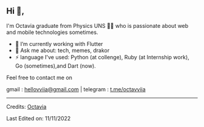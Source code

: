 <!-- <p align="center">
	/*<a href="https://github.com/fleetimee/fleetimee">
		<img src="https://raw.githubusercontent.com/vviia/vviia/main/github-metrics.svg">
	</a>
</p> -->

## Hi 👋, 
I'm Octavia graduate from Physics UNS 👩‍💻 who is passionate about web and mobile technologies sometimes.

- 🌱 I’m currently working with Flutter
- 💬 Ask me about: tech, memes, drakor
- ⚡ language I've used: Python (at collenge),  Ruby (at Internship work), Go (sometimes),and Dart (now). 

Feel free to contact me on

gmail : hellovviia@gmail.com | telegram : [t.me/octavviia](https://t.me/octavviia) 


-----
Credits: [Octavia](https://github.com/vviia)

Last Edited on: 11/11/2022
 

